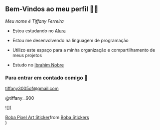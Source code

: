 ## Bem-Vindos ao meu perfil 💜🌙

_Meu nome é Tiffany Ferreira_

- Estou estudando no [Alura](https://www.alura.com.br)

- Estou me desenvolvendo na linguagem de programação

- Utilizo este espaço para a minha organização e compartilhamento de meus projetos

- Estudo no [Ibrahim Nobre](https://www.instagram.com/ibrahimnobre/)

  
### Para entrar em contado comigo 📧

tiffany3005of@gmail.com

@tiffany__900

![](<div class="tenor-gif-embed" data-postid="22964499" data-share-method="host" data-aspect-ratio="0.421875" data-width="100%"><a href="https://tenor.com/view/boba-pixel-art-pixel-creepy-cat-gif-22964499">Boba Pixel Art Sticker</a>from <a href="https://tenor.com/search/boba-stickers">Boba Stickers</a></div> <script type="text/javascript" async src="https://tenor.com/embed.js"></script>)
